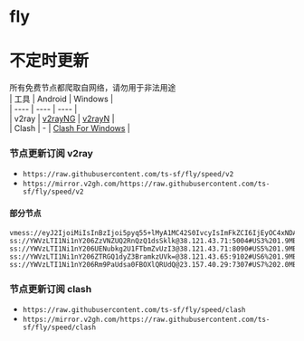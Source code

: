 # fly
# 不定时更新
所有免费节点都爬取自网络，请勿用于非法用途  
|  工具  | Android  | Windows  |  
|  ----  | ----   | ----  |  
| v2ray  | [v2rayNG](https://github.com/2dust/v2rayNG/releases) | [v2rayN](https://github.com/2dust/v2rayN/releases) |  
| Clash  | - | [Clash For Windows](https://github.com/2dust/clashN/releases) | 
  
### 节点更新订阅  v2ray
- `https://raw.githubusercontent.com/ts-sf/fly/speed/v2`  
- `https://mirror.v2gh.com/https://raw.githubusercontent.com/ts-sf/fly/speed/v2`  

#### 部分节点  
``` 
vmess://eyJ2IjoiMiIsInBzIjoi5pyq55+lMyA1MC42S0IvcyIsImFkZCI6IjEyOC4xNDAuMTI3LjIwNCIsInBvcnQiOiIyMDk1IiwiaWQiOiJhN2VkY2VkNC1kMDA2LTQ2MGUtOWY3OS00YWU4YjY0YWUxNzciLCJhaWQiOiIwIiwic2N5IjoiYXV0byIsIm5ldCI6InRjcCIsInR5cGUiOiJodHRwIiwiaG9zdCI6Im1hcmsubWlyYWNsZXRheGJpdHMudG9wLiIsInBhdGgiOiIvVjJyYXl5bmd2cG4iLCJ0bHMiOiIiLCJzbmkiOiIiLCJ0ZXN0X25hbWUiOiIzIn0=
ss://YWVzLTI1Ni1nY206ZzVNZUQ2RnQzQ1dsSklk@38.121.43.71:5004#US3%201.9MB%2Fs
ss://YWVzLTI1Ni1nY206UENubkg2U1FTbmZvUzI3@38.121.43.71:8090#US5%201.9MB%2Fs
ss://YWVzLTI1Ni1nY206ZTRGQ1dyZ3BramkzUVk=@38.121.43.65:9102#US6%201.9MB%2Fs
ss://YWVzLTI1Ni1nY206Rm9PaUdsa0FBOXlQRUdQ@23.157.40.29:7307#US7%202.0MB%2Fs
```
### 节点更新订阅  clash
- `https://raw.githubusercontent.com/ts-sf/fly/speed/clash`  
- `https://mirror.v2gh.com/https://raw.githubusercontent.com/ts-sf/fly/speed/clash`  


